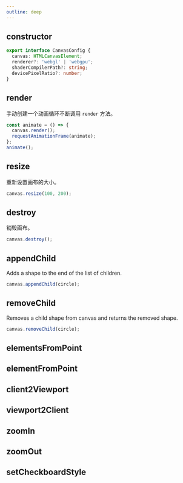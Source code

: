 ```yaml
---
outline: deep
---
```


## constructor

```ts
export interface CanvasConfig {
  canvas: HTMLCanvasElement;
  renderer?: 'webgl' | 'webgpu';
  shaderCompilerPath?: string;
  devicePixelRatio?: number;
}
```

## render

手动创建一个动画循环不断调用 `render` 方法。

```ts
const animate = () => {
  canvas.render();
  requestAnimationFrame(animate);
};
animate();
```

## resize

重新设置画布的大小。

```ts
canvas.resize(100, 200);
```

## destroy

销毁画布。

```ts
canvas.destroy();
```

## appendChild

Adds a shape to the end of the list of children.

```ts
canvas.appendChild(circle);
```

## removeChild

Removes a child shape from canvas and returns the removed shape.

```ts
canvas.removeChild(circle);
```

## elementsFromPoint

## elementFromPoint

## client2Viewport

## viewport2Client

## zoomIn

## zoomOut

## setCheckboardStyle
